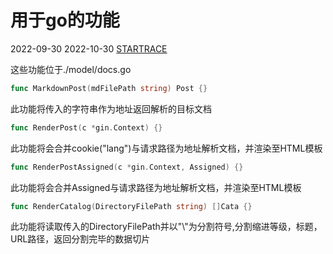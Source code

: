 # 用于go的功能

2022-09-30
2022-10-30
[STARTRACE](/)

这些功能位于./model/docs.go

```go
func MarkdownPost(mdFilePath string) Post {}
```

此功能将传入的字符串作为地址返回解析的目标文档

```go
func RenderPost(c *gin.Context) {}
```

此功能将会合并cookie("lang")与请求路径为地址解析文档，并渲染至HTML模板

```go
func RenderPostAssigned(c *gin.Context, Assigned) {}
```

此功能将会合并Assigned与请求路径为地址解析文档，并渲染至HTML模板

```go
func RenderCatalog(DirectoryFilePath string) []Cata {}
```

此功能将读取传入的DirectoryFilePath并以"\\"为分割符号,分割缩进等级，标题，URL路径，返回分割完毕的数据切片
